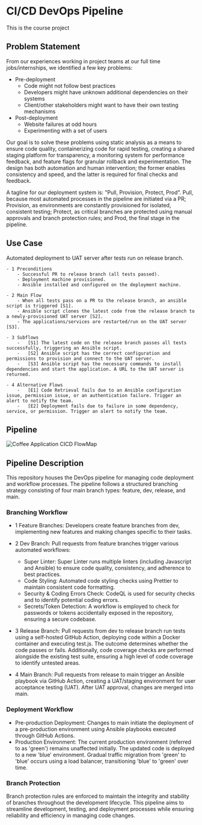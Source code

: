 # CI/CD DevOps Pipeline
This is the course project
## Problem Statement
From our experiences working in project teams at our full time jobs/internships, we identified a few key problems:
  * Pre-deployment
    - Code might not follow best practices
    - Developers might have unknown additional dependencies on their systems
    - Client/other stakeholders might want to have their own testing mechanisms
  * Post-deployment
    - Website failures at odd hours
    - Experimenting with a set of users 
  
  Our goal is to solve these problems using static analysis as a means to ensure code quality, containerizing code for rapid testing, creating a shared staging platform for transparency, a monitoring system for performance feedback, and feature flags for granular rollback and experimentation. The design has both automation and human intervention; the former enables consistency and speed, and the latter is required for final checks and feedback.
  
 A tagline for our deployment system is: "Pull, Provision, Protect, Prod". Pull, because most automated processes in the pipeline are initiated via a PR; Provision, as environments are constantly provisioned for isolated, consistent testing; Protect, as critical branches are protected using manual approvals and branch protection rules; and Prod, the final stage in the pipeline. 

## Use Case
Automated deployment to UAT server after tests run on release branch.

    - 1 Preconditions
        - Successful PR to release branch (all tests passed).
        - Deployment machine provisioned.
        - Ansible installed and configured on the deployment machine.

    - 2 Main Flow
        - When all tests pass on a PR to the release branch, an ansible script is triggered [S1].
        - Ansible script clones the latest code from the release branch to a newly-provisioned UAT server [S2].
        - The applications/services are restarted/run on the UAT server [S3].

    - 3 Subflows
        -   [S1] The latest code on the release branch passes all tests successfully, triggering an Ansible script.
        -   [S2] Ansible script has the correct configuration and permissions to provision and connect to the UAT server.
        -   [S3] Ansible script has the necessary commands to install dependencies and start the application. A URL to the UAT server is returned.
        
    - 4 Alternative Flows
        -   [E1] Code Retrieval fails due to an Ansible configuration issue, permission issue, or an authentication failure. Trigger an alert to notify the team.
        -   [E2] Deployment fails due to failure in some dependency, service, or permission. Trigger an alert to notify the team.


## Pipeline
![Coffee Application CICD FlowMap](https://github.com/nitesh31mishra/CI-CD-DevOps/assets/54522260/8e11fc6e-ba3f-4e40-b9f9-bbc3e631ad0a)




## Pipeline Description


This repository houses the DevOps pipeline for managing code deployment and workflow processes. The pipeline follows a structured branching strategy consisting of four main branch types: feature, dev, release, and main.

### Branching Workflow
 - 1 Feature Branches: Developers create feature branches from dev, implementing new features and making changes specific to their tasks.

 - 2 Dev Branch: Pull requests from feature branches trigger various automated workflows:
    - Super Linter: Super Linter runs multiple linters (including Javascript and Ansible) to ensure code quality, consistency, and adherence to best practices.
    - Code Styling: Automated code styling checks using Prettier to maintain consistent code formatting.
    - Security & Coding Errors Check: CodeQL is used for security checks and to identify potential coding errors.
    - Secrets/Token Detection: A workflow is employed to check for passwords or tokens accidentally exposed in the repository, ensuring a secure codebase.

 - 3 Release Branch: Pull requests from dev to release branch run tests using a self-hosted GitHub Action, deploying code within a Docker container and executing test.js. The outcome determines whether the code passes or fails. Additionally, code coverage checks are performed alongside the existing test suite, ensuring a high level of code coverage to identify untested areas.

 - 4 Main Branch: Pull requests from release to main trigger an Ansible playbook via GitHub Action, creating a UAT/staging environment for user acceptance testing (UAT). After UAT approval, changes are merged into main.

### Deployment Workflow
  - Pre-production Deployment: Changes to main initiate the deployment of a pre-production environment using Ansible playbooks executed through GitHub Actions.
  - Production Environment: The current production environment (referred to as 'green') remains unaffected initially. The updated code is deployed to a new 'blue' environment. Gradual traffic migration from 'green' to 'blue' occurs using a load balancer, transitioning 'blue' to 'green' over time.

### Branch Protection
Branch protection rules are enforced to maintain the integrity and stability of branches throughout the development lifecycle.
This pipeline aims to streamline development, testing, and deployment processes while ensuring reliability and efficiency in managing code changes.
